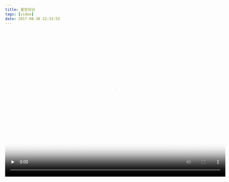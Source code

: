 ```yaml
---
title: 星空日记
tags: [video]
date: 2017-08-30 22:33:53
---
```

<video width='720' height='480' src="https://blog-staryu-cn.oss-cn-shanghai.aliyuncs.com/201X/mp4-blog-201X/%E5%8C%97%E5%A4%A7%E6%9C%80%E6%96%B0%E5%AE%A3%E4%BC%A0%E5%BE%AE%E7%94%B5%E5%BD%B1%E3%80%8A%E6%98%9F%E7%A9%BA%E6%97%A5%E8%AE%B0%E3%80%8B_%E9%AB%98%E6%B8%85.mp4" preload="none" controls="controls"  poster="https://blog-staryu-cn.oss-cn-shanghai.aliyuncs.com/%E6%98%9F%E7%A9%BA%E6%97%A5%E8%AE%B0.jpg">
</video>


<!-- img  src='https://b4-q.mafengwo.net/s6/M00/5A/D1/wKgB4lNyC6KAH-p4AAhTVub85oE58.jpeg' / -->
